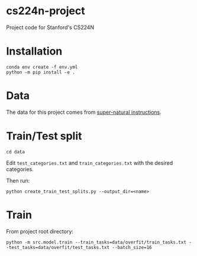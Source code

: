 # cs224n-project
Project code for Stanford's CS224N

# Installation

```
conda env create -f env.yml
python -m pip install -e .  
```

# Data

The data for this project comes from [super-natural instructions](https://github.com/allenai/natural-instructions).

# Train/Test split
```
cd data
```

Edit `test_categories.txt` and `train_categories.txt` with the desired categories.

Then run:
```
python create_train_test_splits.py --output_dir=<name>
```

# Train
From project root directory:
```
python -m src.model.train --train_tasks=data/overfit/train_tasks.txt --test_tasks=data/overfit/test_tasks.txt --batch_size=16
```

